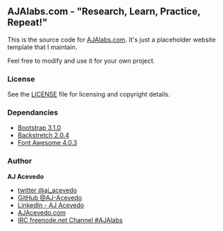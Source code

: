 ## AJAlabs.com - "Research, Learn, Practice, Repeat!"

This is the source code for [AJAlabs.com](http://ajalabs.com). It's just a placeholder website template that I maintain.

Feel free to modify and use it for your own project.

### License

See the [LICENSE](https://github.com//Synculus/jekyllkb/blob/master/LICENSE.md) file for licensing and copyright details.


### Dependancies

- [Bootstrap 3.1.0](http://getbootstrap.com)
- [Backstretch 2.0.4](http://srobbin.com/jquery-plugins/backstretch/)
- [Font Awesome 4.0.3](http://fortawesome.github.io/Font-Awesome/)


### Author

**AJ Acevedo**

- [twitter @aj_acevedo](https://twitter.com/aj_acevedo)
- [GitHub @AJ-Acevedo](https://github.com/AJ-Acevedo)
- [LinkedIn - AJ Acevedo](http://www.linkedin.com/in/acevedoaj)
- [AJAcevedo.com](http://AJAcevedo.com)
- [IRC freenode.net Channel #AJAlabs](ircs://irc.freenode.net:6697/#AJAlabs)

